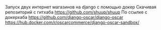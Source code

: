 Запуск двух интернет магазинов на django с помощью докер
Скачивая репозиторий с гитхаба
https://github.com/shuup/shuup
По ссылке с докерхаба
https://github.com/django-oscar/django-oscar
https://hub.docker.com/r/oscarcommerce/django-oscar-sandbox/
